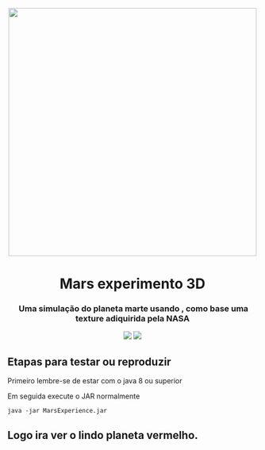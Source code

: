 <p align="center"><img src="/doc/logo-marsrover.png" height="500" width="500"></p>

<h1 align="center">Mars experimento 3D</h1>

<h3 align="center"> Uma simulação do planeta marte usando , como base uma texture adiquirida pela NASA</h3>

<p align="center">
  <a href=""><img src="https://github.com/Mario23junior/Mars-simulation/actions/workflows/maven.yml/badge.svg"></a>
<a href="https://en.wikipedia.org/wiki/Representational_state_transfer"><img src="https://img.shields.io/badge/interface%20-build-green.svg"></a>
</p>



## Etapas para testar ou reproduzir

Primeiro lembre-se de estar com o java 8 ou superior 

Em seguida execute o JAR normalmente 
 
```
java -jar MarsExperience.jar
```

## Logo ira ver o lindo planeta vermelho.
